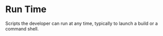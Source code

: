 # Run Time

Scripts the developer can run at any time, typically to launch a build or a command shell.
